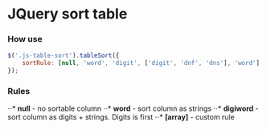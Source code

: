 # JQuery sort table

### How use
```javascript
$('.js-table-sort').tableSort({
	sortRule: [null, 'word', 'digit', ['digit', 'dnf', 'dns'], 'word']
});
```

### Rules
⋅⋅* **null** - no sortable column
⋅⋅* **word** - sort column as strings
⋅⋅* **digiword** - sort column as digits + strings. Digits is first
⋅⋅* **[array]** - custom rule